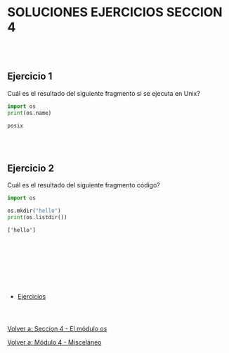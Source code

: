 # **SOLUCIONES EJERCICIOS SECCION 4**  
<br></br>  

## **Ejercicio 1**  

Cuál es el resultado del siguiente fragmento si se ejecuta en Unix?  
```python
import os
print(os.name)
```

```
posix
```

<br></br>  

## **Ejercicio 2**  

Cuál es el resultado del siguiente fragmento código?  
```python
import os

os.mkdir("hello")
print(os.listdir())
```  

```
['hello']
```

<br></br>  

#  
<br></br>

- [Ejercicios](Sec4-ej.md)
<br></br>

#  

[Volver a: Seccion 4 - El módulo *os*](_Seccion3.md)  

[Volver a: Módulo 4 - Misceláneo](../README.md)